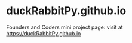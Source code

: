 # duckRabbitPy.github.io
Founders and Coders mini project page: visit at https://duckRabbitPy.github.io

